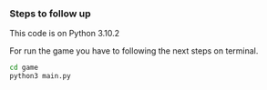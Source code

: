 ### Steps to follow up
This code is on Python 3.10.2


For run the game you have to following the next steps on terminal.

```sh 
cd game
python3 main.py
```
